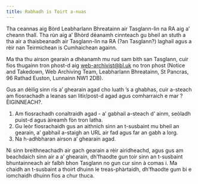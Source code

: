 ```yaml
---
title: Rabhadh is Toirt a-nuas
---
```

Tha ceannas aig Bòrd Leabharlann Bhreatainn air Tasglann-lìn na RA aig a’ cheann thall. Tha rùn aig a’ Bhòrd dèanamh cinnteach gu bheil an stuth a tha air a thaisbeanadh air Tasglann-lìn na RA (?an Tasglann?) laghail agus a rèir nan Teirmichean is Cumhaichean againn.

Ma tha thu airson gearain a dhèanamh mu rud sam bith san Tasglann, cuir fios thugainn tron phost-d aig [web-archivist@bl.uk](mailto:web-archivist@bl.uk) no tron phost (Notice and Takedown, Web Archiving Team, Leabharlann Bhreatainn, St Pancras, 96 Rathad Euston, Lunnainn NW1 2DB).

Gus an dèilig sinn ris a’ ghearain agad cho luath ’s a ghabhas, cuir a-steach am fiosrachadh a leanas san litir/post-d agad agus comharraich e mar ?ÈIGINNEACH?.

1. Am fiosrachadh conaltraidh agad - a’ gabhail a-steach d’ ainm, seòladh puist-d agus àireamh fòn tron latha.
2. Gu leòr fiosrachaidh gus an aithnich sinn an t-susbaint mu bheil an gearain, a’ gabhail a-staigh an URL air fad agus far an gabh a lorg.
3. Na h-adhbharan airson a’ ghearain agad.

Nì sinn breithneachadh air gach gearain a rèir airidheachd, agus gus am beachdaich sinn air a a’ ghearain, dh’fhaodte gun toir sinn an t-susbaint bhuntainneach air falbh bhon Tasglann no gun cur sinn à comas i. Ma chaidh an t-susbaint a thoirt dhuinn le treas-phàrtaidh, dh’fhaodte gum bi e iomchaidh dhuinn fios a chur thuca.